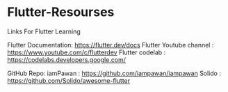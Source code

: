 # Flutter-Resourses

Links For Flutter Learning

Flutter Documentation: https://flutter.dev/docs 
Flutter Youtube channel : https://www.youtube.com/c/flutterdev
Flutter codelab : https://codelabs.developers.google.com/

GitHub Repo:
iamPawan : https://github.com/iampawan/iampawan
Solido : https://github.com/Solido/awesome-flutter
